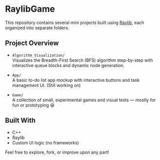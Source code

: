 # RaylibGame

This repository contains several mini projects built using [Raylib](https://www.raylib.com/), each organized into separate folders.

## Project Overview

- `Algorithm_Visualization/`  
  Visualizes the Breadth-First Search (BFS) algorithm step-by-step with interactive queue blocks and dynamic node generation.

- `App/`  
  A basic to-do list app mockup with interactive buttons and task management UI. (Still working on)

- `Game/`  
  A collection of small, experimental games and visual tests — mostly for fun or prototyping 😆

## Built With

- C++
- Raylib
- Custom UI logic (no frameworks)

Feel free to explore, fork, or improve upon any part!